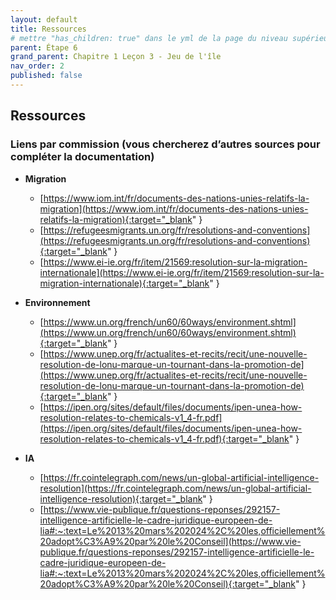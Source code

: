 ```yaml
---
layout: default
title: Ressources
# mettre "has_children: true" dans le yml de la page du niveau supérieur
parent: Étape 6
grand_parent: Chapitre 1 Leçon 3 - Jeu de l'île
nav_order: 2
published: false
---
```

## Ressources

### **Liens par commission (vous chercherez d’autres sources pour compléter la documentation)**  

- **Migration**
    - [https://www.iom.int/fr/documents-des-nations-unies-relatifs-la-migration](https://www.iom.int/fr/documents-des-nations-unies-relatifs-la-migration){:target="_blank" }
    - [https://refugeesmigrants.un.org/fr/resolutions-and-conventions](https://refugeesmigrants.un.org/fr/resolutions-and-conventions){:target="_blank" }
    - [https://www.ei-ie.org/fr/item/21569:resolution-sur-la-migration-internationale](https://www.ei-ie.org/fr/item/21569:resolution-sur-la-migration-internationale){:target="_blank" }

- **Environnement**
    - [https://www.un.org/french/un60/60ways/environment.shtml](https://www.un.org/french/un60/60ways/environment.shtml){:target="_blank" }
    - [https://www.unep.org/fr/actualites-et-recits/recit/une-nouvelle-resolution-de-lonu-marque-un-tournant-dans-la-promotion-de](https://www.unep.org/fr/actualites-et-recits/recit/une-nouvelle-resolution-de-lonu-marque-un-tournant-dans-la-promotion-de){:target="_blank" }
    - [https://ipen.org/sites/default/files/documents/ipen-unea-how-resolution-relates-to-chemicals-v1_4-fr.pdf](https://ipen.org/sites/default/files/documents/ipen-unea-how-resolution-relates-to-chemicals-v1_4-fr.pdf){:target="_blank" }

- **IA** 
    - [https://fr.cointelegraph.com/news/un-global-artificial-intelligence-resolution](https://fr.cointelegraph.com/news/un-global-artificial-intelligence-resolution){:target="_blank" }
    - [https://www.vie-publique.fr/questions-reponses/292157-intelligence-artificielle-le-cadre-juridique-europeen-de-lia#:~:text=Le%2013%20mars%202024%2C%20les,officiellement%20adopt%C3%A9%20par%20le%20Conseil](https://www.vie-publique.fr/questions-reponses/292157-intelligence-artificielle-le-cadre-juridique-europeen-de-lia#:~:text=Le%2013%20mars%202024%2C%20les,officiellement%20adopt%C3%A9%20par%20le%20Conseil){:target="_blank" }